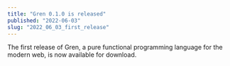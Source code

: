 ```yaml
---
title: "Gren 0.1.0 is released"
published: "2022-06-03"
slug: "2022_06_03_first_release"
---
```


The first release of Gren, a pure functional programming language for the modern web, is now available for download.
